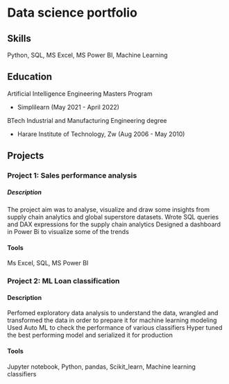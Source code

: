 # Data science portfolio

## Skills
Python, SQL, MS Excel, MS Power BI, Machine Learning

## Education

Artificial Intelligence Engineering Masters Program
- Simplilearn (May 2021 - April 2022)

BTech Industrial and Manufacturing Engineering degree                
- Harare Institute of Technology, Zw (Aug 2006 - May 2010)

## Projects 
### Project 1: Sales performance analysis

##### Description
The project aim was to analyse, visualize and draw some insights from supply chain analytics and global superstore datasets.
Wrote SQL queries and DAX expressions for the supply chain analytics
Designed a dashboard in Power Bi to visualize some of the trends 

#### Tools 
Ms Excel, SQL, MS Power BI 


### Project 2: ML Loan classification 

#### Description 
Perfomed exploratory data analysis to understand the data, wrangled and transformed the data in order to prepare it for machine learning modeling
Used Auto ML to check the performance of various classifiers 
Hyper tuned the best performing model and serialized it for production 

#### Tools 
Jupyter notebook, Python, pandas, Scikit_learn, Machine learning classifiers 


